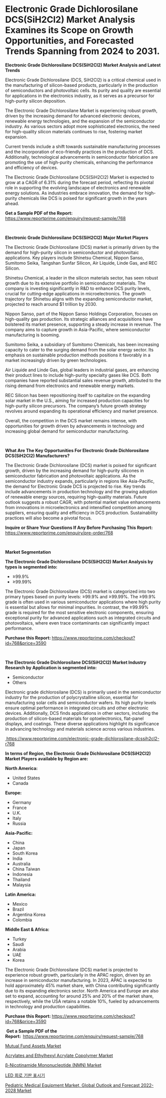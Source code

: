 <p><h1>Electronic Grade Dichlorosilane DCS(SiH2Cl2) Market Analysis Examines its Scope on Growth Opportunities, and Forecasted Trends Spanning from 2024 to 2031.</h1></p><p><strong>Electronic Grade Dichlorosilane DCS(SiH2Cl2) Market Analysis and Latest Trends</strong></p>
<p><p>Electronic Grade Dichlorosilane (DCS, SiH2Cl2) is a critical chemical used in the manufacturing of silicon-based products, particularly in the production of semiconductors and photovoltaic cells. Its purity and quality are essential for applications in the electronics industry, as it serves as a precursor for high-purity silicon deposition.</p><p>The Electronic Grade Dichlorosilane Market is experiencing robust growth, driven by the increasing demand for advanced electronic devices, renewable energy technologies, and the expansion of the semiconductor industry. As various sectors adopt more sophisticated electronics, the need for high-quality silicon materials continues to rise, fostering market expansion.</p><p>Current trends include a shift towards sustainable manufacturing processes and the incorporation of eco-friendly practices in the production of DCS. Additionally, technological advancements in semiconductor fabrication are promoting the use of high-purity chemicals, enhancing the performance and efficiency of devices.</p><p>The Electronic Grade Dichlorosilane DCS(SiH2Cl2) Market is expected to grow at a CAGR of 6.31% during the forecast period, reflecting its pivotal role in supporting the evolving landscape of electronics and renewable energy solutions. As industries embrace innovation, the demand for high-purity chemicals like DCS is poised for significant growth in the years ahead.</p></p>
<p><strong>Get a Sample PDF of the Report:&nbsp;</strong> <a href="https://www.reportprime.com/enquiry/request-sample/768">https://www.reportprime.com/enquiry/request-sample/768</a></p>
<p>&nbsp;</p>
<p><strong>Electronic Grade Dichlorosilane DCS(SiH2Cl2) Major Market Players</strong></p>
<p><p>The Electronic Grade Dichlorosilane (DCS) market is primarily driven by the demand for high-purity silicon in semiconductor and photovoltaic applications. Key players include Shinetsu Chemical, Nippon Sanso, Sumitomo Seika, Tangshan Sunfar Silicon, Air Liquide, Linde Gas, and REC Silicon.</p><p>Shinetsu Chemical, a leader in the silicon materials sector, has seen robust growth due to its extensive portfolio in semiconductor materials. The company is investing significantly in R&D to enhance DCS purity levels, crucial for cutting-edge applications in microelectronics. The growth trajectory for Shinetsu aligns with the expanding semiconductor market, projected to reach around $1 trillion by 2030.</p><p>Nippon Sanso, part of the Nippon Sanso Holdings Corporation, focuses on high-quality gas production. Its strategic alliances and acquisitions have bolstered its market presence, supporting a steady increase in revenue. The company aims to capture growth in Asia-Pacific, where semiconductor manufacturing is booming.</p><p>Sumitomo Seika, a subsidiary of Sumitomo Chemicals, has been increasing capacity to cater to the surging demand from the solar energy sector. Its emphasis on sustainable production methods positions it favorably in a market increasingly driven by green technologies.</p><p>Air Liquide and Linde Gas, global leaders in industrial gases, are enhancing their product lines to include high-purity specialty gases like DCS. Both companies have reported substantial sales revenue growth, attributed to the rising demand from electronics and renewable energy markets.</p><p>REC Silicon has been repositioning itself to capitalize on the expanding solar market in the U.S., aiming for increased production capacities for high-purity silicon precursors. The company’s future growth strategy revolves around expanding its operational efficiency and market presence.</p><p>Overall, the competition in the DCS market remains intense, with opportunities for growth driven by advancements in technology and increasing global demand for semiconductor manufacturing.</p></p>
<p>&nbsp;</p>
<p><strong>What Are The Key Opportunities For Electronic Grade Dichlorosilane DCS(SiH2Cl2) Manufacturers?</strong></p>
<p><p>The Electronic Grade Dichlorosilane (DCS) market is poised for significant growth, driven by the increasing demand for high-purity silicones in semiconductor fabrication and photovoltaic applications. As the semiconductor industry expands, particularly in regions like Asia-Pacific, the demand for Electronic Grade DCS is projected to rise. Key trends include advancements in production technology and the growing adoption of renewable energy sources, requiring high-quality materials. Future outlook suggests a robust CAGR, with potential market value enhancements from innovations in microelectronics and intensified competition among suppliers, ensuring quality and efficiency in DCS production. Sustainability practices will also become a pivotal focus.</p></p>
<p><strong>Inquire or Share Your Questions If Any Before Purchasing This Report:</strong> <a href="https://www.reportprime.com/enquiry/pre-order/768">https://www.reportprime.com/enquiry/pre-order/768</a></p>
<p>&nbsp;</p>
<p><strong>Market Segmentation</strong></p>
<p><strong>The Electronic Grade Dichlorosilane DCS(SiH2Cl2) Market Analysis by types is segmented into:</strong></p>
<p><ul><li>≥99.9%</li><li>≥99.99%</li></ul></p>
<p><p>The Electronic Grade Dichlorosilane (DCS) market is categorized into two primary types based on purity levels: ≥99.9% and ≥99.99%. The ≥99.9% grade is often used in various semiconductor applications where high purity is essential but allows for minimal impurities. In contrast, the ≥99.99% grade is required for the most sensitive electronic components, ensuring exceptional purity for advanced applications such as integrated circuits and photovoltaics, where even trace contaminants can significantly impact performance.</p></p>
<p><strong>Purchase this Report:&nbsp;</strong><a href="https://www.reportprime.com/checkout?id=768&price=3590">https://www.reportprime.com/checkout?id=768&price=3590</a></p>
<p>&nbsp;</p>
<p><strong>The Electronic Grade Dichlorosilane DCS(SiH2Cl2) Market Industry Research by Application is segmented into:</strong></p>
<p><ul><li>Semiconductor</li><li>Others</li></ul></p>
<p><p>Electronic grade dichlorosilane (DCS) is primarily used in the semiconductor industry for the production of polycrystalline silicon, essential for manufacturing solar cells and semiconductor wafers. Its high purity levels ensure optimal performance in integrated circuits and other electronic devices. Additionally, DCS finds applications in other sectors, including the production of silicon-based materials for optoelectronics, flat-panel displays, and coatings. These diverse applications highlight its significance in advancing technology and materials science across various industries.</p></p>
<p><a href="https://www.reportprime.com/electronic-grade-dichlorosilane-dcssih2cl2-r768">&nbsp;https://www.reportprime.com/electronic-grade-dichlorosilane-dcssih2cl2-r768</a></p>
<p><strong>In terms of Region, the Electronic Grade Dichlorosilane DCS(SiH2Cl2) Market Players available by Region are:</strong></p>
<p>
    <p> <strong> North America: </strong>
        <ul>
            <li>United States</li>
            <li>Canada</li>
        </ul>
        </p> 
    <p> <strong> Europe: </strong>
        <ul>
            <li>Germany</li>
            <li>France</li>
            <li>U.K.</li>
            <li>Italy</li>
            <li>Russia</li>
        </ul>
        </p> 
    <p> <strong> Asia-Pacific: </strong>
        <ul>
            <li>China</li>
            <li>Japan</li>
            <li>South Korea</li>
            <li>India</li>
            <li>Australia</li>
            <li>China Taiwan</li>
            <li>Indonesia</li>
            <li>Thailand</li>
            <li>Malaysia</li>
        </ul>
        </p> 
    <p> <strong> Latin America: </strong>
        <ul>
            <li>Mexico</li>
            <li>Brazil</li>
            <li>Argentina Korea</li>
            <li>Colombia</li>
        </ul>
        </p> 
    <p> <strong> Middle East & Africa: </strong>
        <ul>
            <li>Turkey</li>
            <li>Saudi</li>
            <li>Arabia</li>
            <li>UAE</li>
            <li>Korea</li>
        </ul>
    </p>
    </p>
<p><p>The Electronic Grade Dichlorosilane (DCS) market is projected to experience robust growth, particularly in the APAC region, driven by an increase in semiconductor manufacturing. In 2023, APAC is expected to hold approximately 45% market share, with China contributing significantly due to its expanding electronics sector. North America and Europe are also set to expand, accounting for around 25% and 20% of the market share, respectively, while the USA retains a notable 10%, fueled by advancements in technology and production capabilities.</p></p>
<p><strong>Purchase this Report: </strong><a href="https://www.reportprime.com/checkout?id=768&price=3590">https://www.reportprime.com/checkout?id=768&price=3590</a></p>
<p>&nbsp;<strong>Get a Sample PDF of the Report:&nbsp;&nbsp;</strong><a href="https://www.reportprime.com/enquiry/request-sample/768">https://www.reportprime.com/enquiry/request-sample/768</a></p>
<p><strong></strong></p>
<p><p><a href="https://medium.com/@erinveum/mutual-fund-assets-market-size-share-analysis-growth-trends-forecast-2024-2031-debcddbd9dd9">Mutual Fund Assets Market</a></p><p><a href="https://issuu.com/reportprime-2/docs/acrylates-and-ethylhexyl-acrylate-c_fe85a20b456e49">Acrylates and Ethylhexyl Acrylate Copolymer Market</a></p><p><a href="https://github.com/FassouRP/Market-Research-Report-List-6/blob/main/b-nicotinamide-mononucleotide-nmn-market.md">β-Nicotinamide Mononucleotide (NMN) Market</a></p><p><a href="https://medium.com/@coremtymerich56566/%EB%AF%B8%EB%9E%98%EC%9D%98-led-%ED%9A%8C%EB%A1%9C-%EA%B8%B0%ED%8C%90-%EC%A7%80%ED%91%9C-%EC%8B%9C%EC%9E%A5%EC%97%90-%EB%8C%80%ED%95%9C-%ED%86%B5%EC%B0%B0%EB%A0%A5-2024%EB%85%84%EB%B6%80%ED%84%B0-2031%EB%85%84%EA%B9%8C%EC%A7%80%EC%9D%98-%EB%8F%99%ED%96%A5-%EB%B0%8F-%EC%A7%80%EC%97%AD-%EB%B6%84%EC%84%9D-7d3d46da7bca">LED 회로 기판 표시기</a></p><p><a href="https://www.linkedin.com/pulse/pediatric-medical-equipment-market-global-outlook-forecast-4m2af?trackingId=qgvQcuAPRryErMBAbYjUUw%3D%3D">Pediatric Medical Equipment Market, Global Outlook and Forecast 2022-2028 Market</a></p></p>